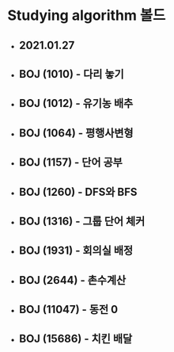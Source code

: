 # Studying algorithm **볼드** 

+ ## 2021.01.27
+ ## BOJ (1010) - 다리 놓기
+ ## BOJ (1012) - 유기농 배추
+ ## BOJ (1064) - 평행사변형
+ ## BOJ (1157) - 단어 공부
+ ## BOJ (1260) - DFS와 BFS
+ ## BOJ (1316) - 그룹 단어 체커
+ ## BOJ (1931) - 회의실 배정
+ ## BOJ (2644) - 촌수계산
+ ## BOJ (11047) - 동전 0
+ ## BOJ (15686) - 치킨 배달
